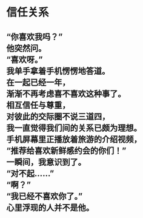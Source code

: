 # 信任关系

“你喜欢我吗？”
\
他突然问。
\
“喜欢呀。”
\
我单手拿着手机愣愣地答道。
\
在一起已经一年，
\
渐渐不再考虑喜不喜欢这种事了。
\
相互信任与尊重，
\
对彼此的交际圈不说三道四，
\
我一直觉得我们间的关系已颇为理想。
\
手机屏幕里正播放着旅游的介绍视频，
\
“推荐给喜欢新鲜感约会的你们！”
\
一瞬间，我意识到了。
\
“对不起……”
\
“啊？”
\
“我已经不喜欢你了。”
\
心里浮现的人并不是他。
---
